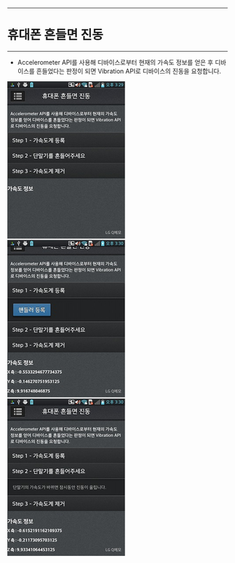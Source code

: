 <!--
{
	"title": "휴대폰 흔들면 진동",
	"group": 2,
	"order": 15
}
-->

-----------------------

# 휴대폰 흔들면 진동 #

-----------------------

- Accelerometer API를 사용해 디바이스로부터 현재의 가속도 정보를 얻은 후 디바이스를 흔들었다는 판정이 되면 Vibration API로 디바이스의 진동을 요청합니다.

![](./images/2013-09-11-15-30-01.jpg)
![](./images/2013-09-11-15-30-11.jpg)
![](./images/2013-09-11-15-30-22.jpg)